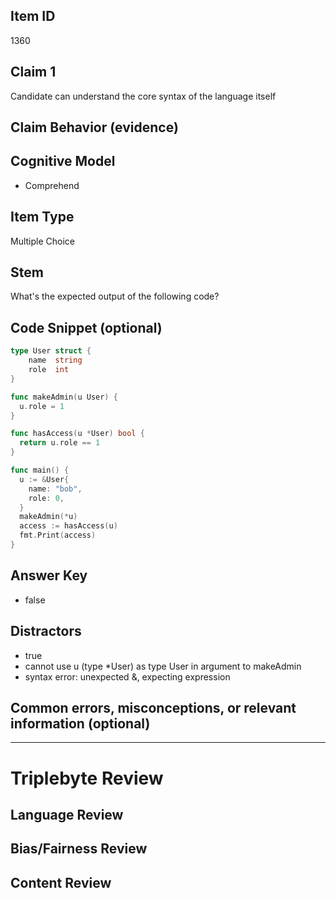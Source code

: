 ## Item ID
1360

## Claim 1

Candidate can understand the core syntax of the language itself

## Claim Behavior (evidence)

## Cognitive Model

- Comprehend

## Item Type

Multiple Choice

## Stem

What's the expected output of the following code?

## Code Snippet (optional)

```go
type User struct {
	name  string
	role  int
}

func makeAdmin(u User) {
  u.role = 1
}

func hasAccess(u *User) bool {
  return u.role == 1
}

func main() {
  u := &User{
    name: "bob",
    role: 0,
  }
  makeAdmin(*u)
  access := hasAccess(u)
  fmt.Print(access)
}
```

## Answer Key

- false

## Distractors

- true
- cannot use u (type \*User) as type User in argument to makeAdmin
- syntax error: unexpected &, expecting expression

## Common errors, misconceptions, or relevant information (optional)

---

# Triplebyte Review

## Language Review

## Bias/Fairness Review

## Content Review
